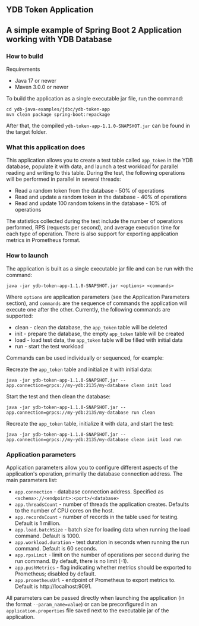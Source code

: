 ## YDB Token Application
## A simple example of Spring Boot 2 Application working with YDB Database

### How to build

Requirements
* Java 17 or newer
* Maven 3.0.0 or newer

To build the application as a single executable jar file, run the command:
```
cd ydb-java-examples/jdbc/ydb-token-app
mvn clean package spring-boot:repackage
```
After that, the compiled `ydb-token-app-1.1.0-SNAPSHOT.jar` can be found in the target folder.

### What this application does

This application allows you to create a test table called `app_token` in the YDB database, populate it with data, and
launch a test workload for parallel reading and writing to this table. During the test, the following operations will be
performed in parallel in several threads:
* Read a random token from the database - 50% of operations
* Read and update a random token in the database - 40% of operations
* Read and update 100 random tokens in the database - 10% of operations

The statistics collected during the test include the number of operations performed, RPS (requests per second), and
average execution time for each type of operation. There is also support for exporting application metrics in Prometheus
format.

### How to launch

The application is built as a single executable jar file and can be run with the command:
```
java -jar ydb-token-app-1.1.0-SNAPSHOT.jar <options> <commands>
```
Where `options` are application parameters (see the Application Parameters section), and `commands` are the sequence of
commands the application will execute one after the other. Currently, the following commands are supported:
* clean - clean the database, the `app_token` table will be deleted
* init  - prepare the database, the empty `app_token` table will be created
* load  - load test data, the `app_token` table will be filled with initial data
* run   - start the test workload

Commands can be used individually or sequenced, for example:

Recreate the `app_token` table and initialize it with initial data:
```
java -jar ydb-token-app-1.1.0-SNAPSHOT.jar --app.connection=grpcs://my-ydb:2135/my-database clean init load
```

Start the test and then clean the database:
```
java -jar ydb-token-app-1.1.0-SNAPSHOT.jar --app.connection=grpcs://my-ydb:2135/my-database run clean
```

Recreate the `app_token` table, initialize it with data, and start the test:
```
java -jar ydb-token-app-1.1.0-SNAPSHOT.jar --app.connection=grpcs://my-ydb:2135/my-database clean init load run
```

### Application parameters

Application parameters allow you to configure different aspects of the application's operation, primarily the database connection address.
The main parameters list:

* `app.connection` - database connection address. Specified as `<schema>://<endpoint>:<port>/<database>`
* `app.threadsCount` - number of threads the application creates. Defaults to the number of CPU cores on the host.
* `app.recordsCount` - number of records in the table used for testing. Default is 1 million.
* `app.load.batchSize` - batch size for loading data when running the load command. Default is 1000.
* `app.workload.duration` - test duration in seconds when running the run command. Default is 60 seconds.
* `app.rpsLimit` - limit on the number of operations per second during the run command. By default, there is no limit (-1).
* `app.pushMetrics` - flag indicating whether metrics should be exported to Prometheus; disabled by default.
* `app.prometheusUrl` - endpoint of Prometheus to export metrics to. Default is http://localhost:9091.

All parameters can be passed directly when launching the application (in the format `--param_name=value`) or can be
preconfigured in an `application.properties` file saved next to the executable jar of the application.
